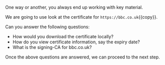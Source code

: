 One way or another, you always end up working with key material.

We are going to use look at the certificate for `https://bbc.co.uk`{{copy}}.

Can you answer the following questions:
- How would you download the certificate locally?
- How do you view certificate information, say the expiry date?
- What is the signing-CA for bbc.co.uk?

Once the above questions are answered, we can proceed to the next step.